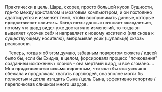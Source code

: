  Практически в цель. Шард, скорее, просто большой кусок Сущности, где-то между кристаллом и мозговым компьютером, и он постоянно адаптируется и изменяет темп, чтобы воспринимать данные, которые предоставляет носитель. Когда поток данных начинает замедляться, потому что шард видел уже достаточно изменений, то тогда он выделяет кусочек себя и направляет к новому носителю (или снова к существующему носителю), выбрасывая усик (щупальце) сквозь реальности.

   Теперь, когда я об этом думаю, забавным поворотом сюжета / идеей было бы, если бы Ехидна, в целом, форсировала процесс "почкования" созданием искаженных клонов - она мертвый шард, и все сломано.... Мне представляется весьма вероятным, что если бы она успешно сбежала и продолжала хватать паралюдей, она вполне могла бы полностью и дотла изгадить Сына / цель Сына, эффективно испортив / перепочковав слишком много шардов.